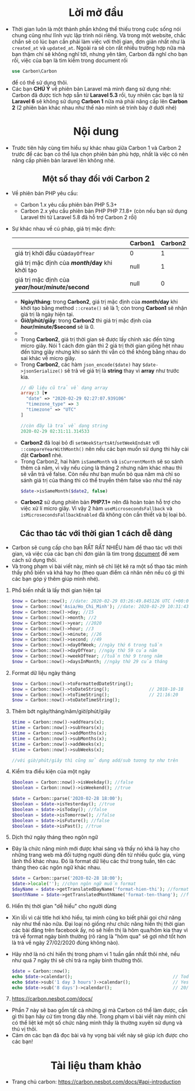 <div align="center">

# Lời mở đầu
</div>

- Thời gian luôn là một thành phần không thể thiếu trong cuộc sống nói chung cũng như lĩnh vực lập trình nói riêng. Và trong một website, chắc chắn sẽ có lúc bạn cần phải làm việc với thời gian, đơn giản nhất như là `created_at` và `updated_at`. Ngoài ra sẽ còn rất nhiều trường hợp nữa mà bạn thậm chí sẽ không nghĩ tới, nhưng yên tâm, Carbon đã nghĩ cho bạn rồi, việc của bạn là tìm kiếm trong document rồi 
    ```php
    use Carbon\Carbon
    ```
    để có thể sử dụng thôi.
- Các bạn **CHÚ Ý** về phiên bản Laravel mà mình đang sử dụng nhé: Carbon đã được tích hợp sẵn từ **Laravel 5.3** rồi, tuy nhiên các bạn  là từ **Laravel 6** sẽ không sử dụng **Carbon 1** nữa mà phải nâng cấp lên **Carbon 2** (2 phiên bản khác nhau như thế nào mình sẽ trình bày ở dưới nhé)

<div align="center">

# Nội dung
</div>


- Trước tiên hãy cùng tìm hiểu sự khác nhau giữa Carbon 1 và Carbon 2 trước để các bạn có thể lựa chọn phiên bản phù hợp, nhất là việc có nên nâng cấp phiên bản laravel lên không nhé.

<div align="center">

## Một số thay đổi với Carbon 2 
</div>

- Về phiên bản PHP yêu cầu:
    - Carbon 1.x yêu cầu phiên bản PHP 5.3+
    - Carbon 2.x yêu cầu phiên bản PHP PHP 7.1.8+ (còn nếu bạn sử dụng Laravel thì từ Laravel 5.8 đã hỗ trợ Carbon 2 rồi)

- Sự khác nhau về cú pháp, giá trị mặc định:

    |  | Carbon1 | Carbon2 |
    | -------- | -------- | -------- |
    | giá trị khởi đầu của`dayOfYear`     |  0     |  1     |
    | giá trị mặc định của **$month/$day** khi khởi tạo     | null     |  1     |
    | giá trị mặc định của **$year/$hour/$minute/$second**     |  null    |  0     |



    - **Ngày/tháng**:  trong **Carbon2**, giá trị mặc định của **$month/$day** khi khởi tạo bằng method `::create()` sẽ là 1; còn trong **Carbon1** sẽ nhận giá trị là ngày hiện tại.
    - **Giờ/phút/giây**: trong **Carbon2** thì giá trị mặc định của **$hour/$minute/$second** sẽ là 0.
    -
    - Trong **Carbon2**, giá trị thời gian sẽ được lấy chính xác đến từng micro giây. Nói 1 cách đơn giản thì 2 giá trị thời gian giống hệt nhau đến từng giây nhưng khi so sánh thì vẫn có thể không bằng nhau do sai khác về micro giây.
    - Trong **Carbon2**, các hàm `json_encode($date)` hay `$date->jsonSerialize()` sẽ trả về giá trị là **string** thay vì **array** như trước kia.
        ```php
        // dữ liệu cũ trả về dạng array
        array:3 [▼
          "date" => "2020-02-29 02:27:07.939106"
          "timezone_type" => 3
          "timezone" => "UTC"
        ]
        
        //còn đây là trả về dạng string
        2020-02-29 02:31:11.314533
        ```  
    - **Carbon2** đã loại bỏ đi  `setWeekStartsAt`/`setWeekEndsAt` với `::compareYearWithMonth()` nên nếu các bạn muốn sử dụng thì hãy cài đặt **Carbon1** nhé.
    - Trong Carbon2, hai hàm `isSameMonth` và `isCurrentMonth` sẽ so sánh thêm cả năm, vì vậy nếu cùng là tháng 2 nhưng năm khác nhau thì sẽ vẫn trả về false. Còn nếu như bạn muốn bỏ qua năm mà chỉ so sánh giá trị của tháng thì có thể truyền thêm false vào như thế này
        ```php
        $date->isSameMonth($date2, false)
        ```
    - **Carbon2** sử dụng phiên bản **PHP7.1+** nên đã hoàn toàn hỗ trợ cho việc xử lí micro giây. Vì vậy 2 hàm `useMicrosecondsFallback` và `isMicrosecondsFallbackEnabled` đã không còn cần thiết và bị loại bỏ.

<div align="center">

## Các thao tác với thời gian 1 cách dễ dàng
</div>

- Carbon sẽ cung cấp cho bạn RẤT RẤT NHIỀU hàm để thao tác với thời gian, và việc của các bạn chỉ đơn giản là tìm trong [document](https://carbon.nesbot.com/docs/) để xem cách sử dụng thôi. 
- Và trong phạm vi bài viết này, mình sẽ chỉ liệt kê ra một số thao tác mình thấy phổ biến và khá hay ho (theo quan điểm cá nhân nên nếu có gì thì các bạn góp ý thêm giúp mình nhé).


1. Phổ biến nhất là lấy thời gian hiện tại
    ```php
    $now = Carbon::now(); //date: 2020-02-29 03:26:49.845126 UTC (+00:00)
    $now = Carbon::now('Asia/Ho_Chi_Minh'); //date: 2020-02-29 10:31:43.475326 Asia/Ho_Chi_Minh (+07:00)
    $now = Carbon::now()->day; //15
    $now = Carbon::now()->month; //2
    $now = Carbon::now()->year; //2020
    $now = Carbon::now()->hour; //3
    $now = Carbon::now()->minute; //26
    $now = Carbon::now()->second; //49
    $now = Carbon::now()->dayOfWeek; //ngày thứ 6 trong tuần
    $now = Carbon::now()->dayOfYear; //ngày thứ 59 của năm
    $now = Carbon::now()->weekOfYear; //tuần thứ 9 trong năm
    $now = Carbon::now()->daysInMonth; //ngày thứ 29 của tháng
    ```

2. Format dữ liệu ngày tháng
     ```php
     $now = Carbon::now()->toFormattedDateString(); 
     $now = Carbon::now()->toDateString();               // 2018-10-18
     $now = Carbon::now()->toTimeString();               // 21:16:20
     $now = Carbon::now()->toDateTimeString();           
     ```
     
3. Thêm bớt ngày/tháng/năm/giờ/phút/giây
    ```php
    $time = Carbon::now()->addYears(x);
    $time = Carbon::now()->subYears(x);
    $time = Carbon::now()->addMonths(x);
    $time = Carbon::now()->subMonths(x);
    $time = Carbon::now()->addWeeks(x);
    $time = Carbon::now()->subWeeks(x);
    
    //với giờ/phút/giây thì cũng sử dụng add/sub tương tự như trên
    ```
    
4.  Kiểm tra điều kiện của một ngày
    ```php
    $boolean = Carbon::now()->isWeekday(); //false
    $boolean = Carbon::now()->isWeekend(); //true
    
    $date = Carbon::parse('2020-02-28 18:00');
    $boolean = $date->isYesterday(); //true
    $boolean = $date->isToday(); //false
    $boolean = $date->isTomorrow(); //false
    $boolean = $date->isFuture(); //false
    $boolean = $date->isPast(); //true
    ```
    
5. Dịch thứ ngày tháng theo ngôn ngữ

- Đây là chức năng mình mới được khai sáng và thấy nó khá là hay cho những trang web mà đối tượng người dùng đến từ nhiều quốc gia, vùng lãnh thổ khác nhau. Đó là format dữ liệu các thứ trong tuần, tên các tháng theo các ngôn ngữ khác nhau.

    ```php
    $date = Carbon::parse('2020-02-28 18:00');
    $date->locale(''); //chọn ngôn ngữ muốn format
    $dayName = $date->getTranslatedDayName('format-hien-thi'); //format hiển thị thứ là dddd/ddd (Mon/Tue/...)
    $monthName = $date->getTranslatedMonthName('format-ten-thang'); //format hiển thị tên tháng MMMM
    ```
    

6. Hiển thị thời gian "dễ hiểu" cho người dùng
- Xin lỗi vì cái title hơi khó hiểu, tại mình cũng ko biết phải gọi chứ năng này như thế nào nữa. Đại loại nó giống như chức năng hiển thị thời gian các bài đăng trên facebook ấy, nó sẽ hiển thị là hôm qua/hôm kia thay vì trả về format ngày bình thường (rõ ràng là "hôm qua" sẽ gợi nhớ tốt hơn là trả về ngày 27/02/2020 đúng không nào).
- Hãy nhớ là nó chỉ hiển thị trong phạm vi 1 tuần gần nhất thôi nhé, nếu như quá 7 ngày thì sẽ chỉ trả ra ngày bình thường thôi.

    ```php
    $date = Carbon::now();
    echo $date->calendar();                                      // Today at 6:00 PM
    echo $date->sub('1 day 3 hours')->calendar();                // Yesterday at 3:00 PM
    echo $date->sub('8 days')->calendar();                       // 20/02/2020
    ```


7. https://carbon.nesbot.com/docs/
- Phần 7 này sẽ bao gồm tất cả những gì mà Carbon có thể làm được, cần gì thì bạn hãy cứ tìm trong đây nhé. Trong phạm vi bài viết này mình chỉ có thể liệt kê một số chức năng mình thấy là thường xuyên sử dụng và thú vị thôi. 
- Cảm ơn các bạn đã đọc bài và hy vọng bài viết này sẽ giúp ích được cho các bạn!


<div align="center">

# Tài liệu tham khảo
</div>

- Trang chủ carbon: https://carbon.nesbot.com/docs/#api-introduction